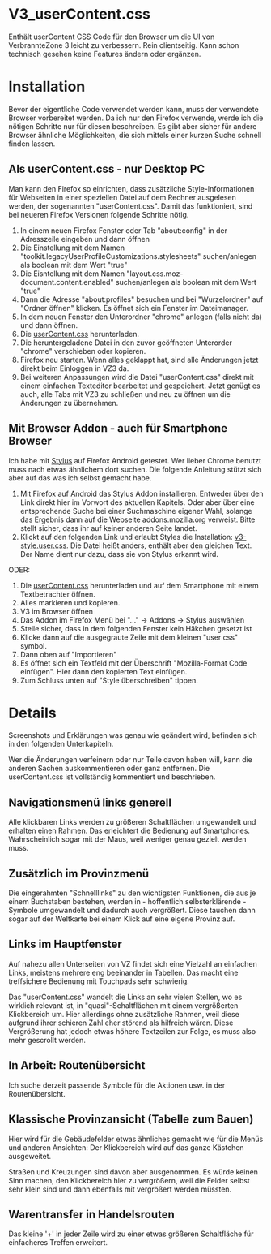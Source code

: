 # V3_userContent.css
Enthält userContent CSS Code für den Browser um die UI von VerbrannteZone 3 leicht zu verbessern. Rein clientseitig. Kann schon technisch gesehen keine Features ändern oder ergänzen.

# Installation
Bevor der eigentliche Code verwendet werden kann, muss der verwendete Browser vorbereitet werden. Da ich nur den Firefox verwende, werde ich die nötigen Schritte nur für diesen beschreiben. Es gibt aber sicher für andere Browser ähnliche Möglichkeiten, die sich mittels einer kurzen Suche schnell finden lassen.

## Als userContent.css - nur Desktop PC
Man kann den Firefox so einrichten, dass zusätzliche Style-Informationen für Webseiten in einer speziellen Datei auf dem Rechner ausgelesen werden, der sogenannten "userContent.css". Damit das funktioniert, sind bei neueren Firefox Versionen folgende Schritte nötig.
1. In einem neuen Firefox Fenster oder Tab "about:config" in der Adresszeile eingeben und dann öffnen
2. Die Einstellung mit dem Namen "toolkit.legacyUserProfileCustomizations.stylesheets" suchen/anlegen als boolean mit dem Wert "true"
3. Die Eisntellung mit dem Namen "layout.css.moz-document.content.enabled" suchen/anlegen als boolean mit dem Wert "true"
4. Dann die Adresse "about:profiles" besuchen und bei "Wurzelordner" auf "Ordner öffnen" klicken. Es öffnet sich ein Fenster im Dateimanager.
5. In dem neuen Fenster den Unterordner "chrome" anlegen (falls nicht da) und dann öffnen.
6. Die [userContent.css](./userContent.css) herunterladen.
7. Die heruntergeladene Datei in den zuvor geöffneten Unterorder "chrome" verschieben oder kopieren.
8. Firefox neu starten. Wenn alles geklappt hat, sind alle Änderungen jetzt direkt beim Einloggen in VZ3 da.
9. Bei weiteren Anpassungen wird die Datei "userContent.css" direkt mit einem einfachen Texteditor bearbeitet und gespeichert. Jetzt genügt es auch, alle Tabs mit VZ3 zu schließen und neu zu öffnen um die Änderungen zu übernehmen.

## Mit Browser Addon - auch für Smartphone Browser
Ich habe mit [Stylus](https://addons.mozilla.org/de/firefox/addon/styl-us/) auf Firefox Android getestet. Wer lieber Chrome benutzt muss nach etwas ähnlichem dort suchen. Die folgende Anleitung stützt sich aber auf das was ich selbst gemacht habe.
1. Mit Firefox auf Android das Stylus Addon installieren. Entweder über den Link direkt hier im Vorwort des aktuellen Kapitels. Oder aber über eine entsprechende Suche bei einer Suchmaschine eigener Wahl, solange das Ergebnis dann auf die Webseite addons.mozilla.org verweist. Bitte stellt sicher, dass ihr auf keiner anderen Seite landet.
2. Klickt auf den folgenden Link und erlaubt Styles die Installation: [v3-style.user.css](./v3-style.user.css). Die Datei heißt anders, enthält aber den gleichen Text. Der Name dient nur dazu, dass sie von Stylus erkannt wird.
   
ODER:
1. Die [userContent.css](./userContent.css) herunterladen und auf dem Smartphone mit einem Textbetrachter öffnen.
2. Alles markieren und kopieren.
3. V3 im Browser öffnen
4. Das Addon im Firefox Menü bei "..." -> Addons -> Stylus auswählen
5. Stelle sicher, dass in dem folgenden Fenster kein Häkchen gesetzt ist
6. Klicke dann auf die ausgegraute Zeile mit dem kleinen "user css" symbol.
7. Dann oben auf "Importieren"
8. Es öffnet sich ein Textfeld mit der Überschrift "Mozilla-Format Code einfügen". Hier dann den kopierten Text einfügen.
9. Zum Schluss unten auf "Style überschreiben" tippen.

# Details
Screenshots und Erklärungen was genau wie geändert wird, befinden sich in den folgenden Unterkapiteln. 

Wer die Änderungen verfeinern oder nur Teile davon haben will, kann die anderen Sachen auskommentieren oder ganz entfernen. Die userContent.css ist vollständig kommentiert und beschrieben.

## Navigationsmenü links generell
Alle klickbaren Links werden zu größeren Schaltflächen umgewandelt und erhalten einen Rahmen. Das erleichtert die Bedienung auf Smartphones. Wahrscheinlich sogar mit der Maus, weil weniger genau gezielt werden muss.

## Zusätzlich im Provinzmenü
Die eingerahmten "Schnelllinks" zu den wichtigsten Funktionen, die aus je einem Buchstaben bestehen, werden in - hoffentlich selbsterklärende - Symbole umgewandelt und dadurch auch vergrößert. Diese tauchen dann sogar auf der Weltkarte bei einem Klick auf eine eigene Provinz auf.

## Links im Hauptfenster
Auf nahezu allen Unterseiten von VZ findet sich eine Vielzahl an einfachen Links, meistens mehrere eng beeinander in Tabellen. Das macht eine treffsichere Bedienung mit Touchpads sehr schwierig. 

Das "userContent.css" wandelt die Links an sehr vielen Stellen, wo es wirklich relevant ist, in "quasi"-Schaltflächen mit einem vergrößerten Klickbereich um. Hier allerdings ohne zusätzliche Rahmen, weil diese aufgrund ihrer schieren Zahl eher störend als hilfreich wären. Diese Vergrößerung hat jedoch etwas höhere Textzeilen zur Folge, es muss also mehr gescrollt werden.

## In Arbeit: Routenübersicht
Ich suche derzeit passende Symbole für die Aktionen usw. in der Routenübersicht.

## Klassische Provinzansicht (Tabelle zum Bauen)
Hier wird für die Gebäudefelder etwas ähnliches gemacht wie für die Menüs und anderen Ansichten: Der Klickbereich wird auf das ganze Kästchen ausgeweitet. 

Straßen und Kreuzungen sind davon aber ausgenommen. Es würde keinen Sinn machen, den Klickbereich hier zu vergrößern, weil die Felder selbst sehr klein sind und dann ebenfalls mit vergrößert werden müssten.

## Warentransfer in Handelsrouten
Das kleine '+' in jeder Zeile wird zu einer etwas größeren Schaltfläche für einfacheres Treffen erweitert.
